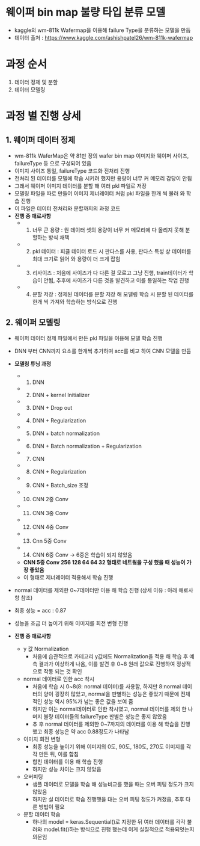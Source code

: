 # 웨이퍼 bin map 불량 타입 분류 모델 
- kaggle의 wm-811k Wafermap을 이용해 failure Type을 분류하는 모델을 만듬 
- 데이터 출처 : https://www.kaggle.com/ashishpatel26/wm-811k-wafermap

# 과정 순서 
1. 데이터 정제 및 분할
2. 데이터 모델링 

# 과정 별 진행 상세 
## 1. 웨이퍼 데이터 정제
- wm-811k WaferMap은 약 81만 장의 wafer bin map 이미지와 웨이퍼 사이즈, failureType 등 으로 구성되어 있음 
- 이미지 사이즈 통일, failureType 코드화 전처리 진행 
- 전처리 된 데이터를 모델에 학습 시키려 했지만 용량이 너무 커 메모리 감당이 안됨 
- 그래서 웨이퍼 이미지 데이터를 분할 해 여러 pkl 파일로 저장 
- 모델링 파일을 따로 만들어 이미지 제너레이터 처럼 pkl 파일을 한개 씩 불러 와 학습 진행 
- 이 파일은 데이터 전처리와 분할까지의 과정 코드 
- **진행 중 애로사항**
  - 1. 너무 큰 용량 : 원 데이터 셋의 용량이 너무 커 메모리에 다 올리지 못해 분할하는 방식 채택 
  - 2. pkl 데이터 : 피클 데이터 로드 시 판다스를 사용, 판다스 특성 상 데이터를 최대 크기로 읽어 와 용량이 더 크게 잡힘 
  - 3. 리사이즈 : 처음에 사이즈가 다 다른 걸 모르고 그냥 진행, train데이터가 학습이 안됨, 추후에 사이즈가 다른 것을 발견하고 이를 통일하는 작업 진행 
  - 4. 분할 저장 : 정제된 데이터를 분할 저장 해 모델링 학습 시 분할 된 데이터를 한개 씩 가져와 학습하는 방식으로 진행 

## 2. 웨이퍼 모델링 
- 웨이퍼 데이터 정제 파일에서 만든 pkl 파일을 이용해 모델 학습 진행 
- DNN 부터 CNN까지 요소를 한개씩 추가하며 acc를 비교 하여 CNN 모델을 만듬 
- **모델링 튜닝 과정**
  - 1. DNN 
  - 2. DNN + kernel Initializer
  - 3. DNN + Drop out 
  - 4. DNN + Regularization
  - 5. DNN + batch normalization 
  - 6. DNN + Batch normalization + Regularization 
  - 7. CNN
  - 8. CNN + Regularization 
  - 9. CNN + Batch_size 조정 
  - 10. CNN 2중 Conv 
  - 11. CNN 3중 Conv
  - 12. CNN 4중 Conv
  - 13. Cnn 5중 Conv
  - 14. CNN 6중 Conv -> 6중은 학습이 되지 않았음 
  - **CNN 5중 Conv 256 128 64 64 32 형태로 네트웤을 구성 했을 때 성능이 가장 좋았음** 
  - 이 형태로 제너레이터 적용해서 학습 진행 
 - normal 데이터를 제외한 0~7데이터만 이용 해 학습 진행 (상세 이유 : 아래 애로사항 참조)
 - 최종 성능 = acc : 0.87
 - 성능을 조금 더 높이기 위해 이미지를 회전 변형 진행 




- **진행 중 애로사항** 
  - y 값 Normalization 
    - 처음에 습관적으로 카테고리 y값에도 Normalization을 적용 해 학습 후 예측 결과가 이상하게 나옴, 이를 발견 후 0~8 원래 값으로 진행하여 정상적으로 작동 되는 것 확인 
  - normal 데이터로 인한 acc 착시 
    - 처음에 학습 시 0~8(8: normal 데이터)를 사용함, 하지만 8:normal 데이터의 양이 굉장히 많았고, normal을 판별하는 성능은 좋았기 때문에 전체적인 성능 역시 95%가 넘는 좋은 값을 보여 줌 
    - 하지만 이는 normal데이터로 인한 착시였고, normal 데이터를 제외 한 나머지 불량 데이터들의 failureType 판별은 성능은 좋지 않았음
    - 추 후 normal 데이터를 제외한 0~7까지의 데이터를 이용 해 학습을 진행했고 최종 성능은 약 acc 0.88정도가 나타남 
  - 이미지 회전 변형   
    - 최종 성능을 높이기 위해 이미지의 0도, 90도, 180도, 270도 이미지를 각각 만든 뒤, 이를 합침 
    - 합친 데이터를 이용 해 학습 진행
    - 하지만 성능 차이는 크지 않았음 
  - 오버피팅 
    - 샘플 데이터로 모델을 학습 해 성능비교를 했을 때는 오버 피팅 정도가 크지 않았음
    - 하지만 실 데이터로 학습 진행햇을 대는 오버 피팅 정도가 커졌음, 추후 다른 방법이 필요
  - 분할 데이터 학습 
    - 하나의 model = keras.Sequential()로 지정한 뒤 여러 데이터를 각각 불러와 model.fit()하는 방식으로 진행 했는데 이게 실질적으로 적용되엇는지 의문임    
